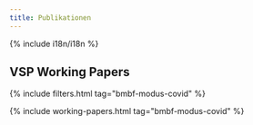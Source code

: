 ```yaml
---
title: Publikationen
---
```


{% include i18n/i18n %}

## VSP Working Papers

{% include filters.html tag="bmbf-modus-covid" %}

{% include working-papers.html tag="bmbf-modus-covid" %}
